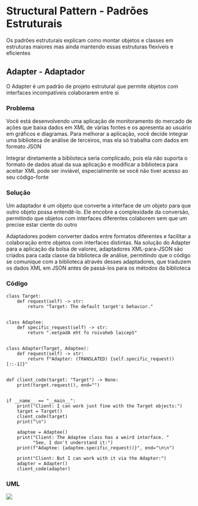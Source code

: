 # Structural Pattern - Padrões Estruturais

Os padrões estruturais explicam como montar objetos e classes em estruturas maiores mas ainda mantendo essas estruturas flexíveis e eficientes

## Adapter - Adaptador

O Adapter é um padrão de projeto estrutural que permite objetos com interfaces incompatíveis colaborarem entre si

### Problema


Você está desenvolvendo uma aplicação de monitoramento do mercado de ações que baixa dados em XML de várias fontes e os apresenta ao usuário em gráficos e diagramas. Para melhorar a aplicação, você decide integrar uma biblioteca de análise de terceiros, mas ela só trabalha com dados em formato JSON

Integrar diretamente a biblioteca seria complicado, pois ela não suporta o formato de dados atual da sua aplicação e modificar a biblioteca para aceitar XML pode ser inviável, especialmente se você não tiver acesso ao seu código-fonte

### Solução

Um adaptador é um objeto que converte a interface de um objeto para que outro objeto possa entendê-lo. Ele encobre a complexidade da conversão, permitindo que objetos com interfaces diferentes colaborem sem que um precise estar ciente do outro

Adaptadores podem converter dados entre formatos diferentes e facilitar a colaboração entre objetos com interfaces distintas. Na solução do Adapter para a aplicação da bolsa de valores, adaptadores XML-para-JSON são criados para cada classe da biblioteca de análise, permitindo que o código se comunique com a biblioteca através desses adaptadores, que traduzem os dados XML em JSON antes de passá-los para os métodos da biblioteca

### Código

```{python}
class Target:
    def request(self) -> str:
        return "Target: The default target's behavior."


class Adaptee:
    def specific_request(self) -> str:
        return ".eetpadA eht fo roivaheb laicepS"


class Adapter(Target, Adaptee):
    def request(self) -> str:
        return f"Adapter: (TRANSLATED) {self.specific_request()[::-1]}"


def client_code(target: "Target") -> None:
    print(target.request(), end="")


if __name__ == "__main__":
    print("Client: I can work just fine with the Target objects:")
    target = Target()
    client_code(target)
    print("\n")

    adaptee = Adaptee()
    print("Client: The Adaptee class has a weird interface. "
          "See, I don't understand it:")
    print(f"Adaptee: {adaptee.specific_request()}", end="\n\n")

    print("Client: But I can work with it via the Adapter:")
    adapter = Adapter()
    client_code(adapter)

```

### UML

![](https://refactoring.guru/images/patterns/diagrams/adapter/structure-object-adapter.png)
